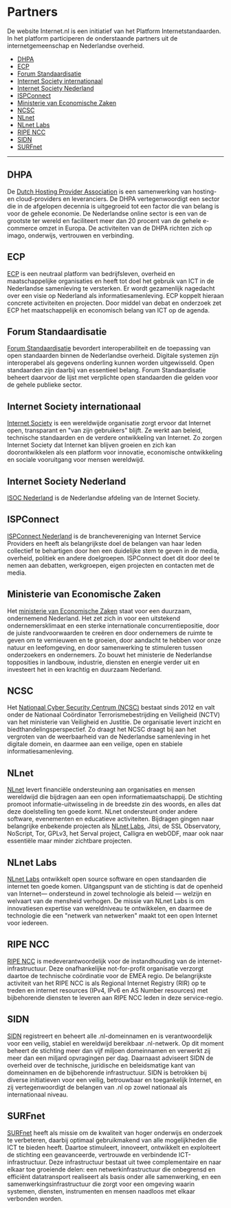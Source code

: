 
# Partners
De website Internet.nl is een initiatief van het Platform Internetstandaarden. In het platform participeren de onderstaande partners uit de internetgemeenschap en Nederlandse overheid. 

- [DHPA](#dhpa)
- [ECP](#ecp)
- [Forum Standaardisatie](#forum-standaardisatie)
- [Internet Society internationaal](#internet-society-internationaal)
- [Internet Society Nederland](#internet-society-nederland)
- [ISPConnect](#ispconnect)
- [Ministerie van Economische Zaken](#ministerie-van-economische-zaken)
- [NCSC](#ncsc)
- [NLnet](#nlnet)
- [NLnet Labs](#nlnet-labs)
- [RIPE NCC](#ripe-ncc)
- [SIDN](#sidn)
- [SURFnet](#surfnet)
---

## DHPA
De [Dutch Hosting Provider Association](https://www.dhpa.nl/) is een samenwerking van hosting- en cloud-providers en leveranciers. De DHPA vertegenwoordigt een sector die in de afgelopen decennia is uitgegroeid tot een factor die van belang is voor de gehele economie. De Nederlandse online sector is een van de grootste ter wereld en faciliteert meer dan 20 procent van de gehele e-commerce omzet in Europa. De activiteiten van de DHPA richten zich op imago, onderwijs, vertrouwen en verbinding.

## ECP
[ECP](https://ecp.nl/) is een neutraal platform van bedrijfsleven, overheid en maatschappelijke organisaties en heeft tot doel het gebruik van ICT in de Nederlandse samenleving te versterken. Er wordt gezamenlijk nagedacht over een visie op Nederland als informatiesamenleving. ECP koppelt hieraan concrete activiteiten en projecten. Door middel van debat en onderzoek zet ECP het maatschappelijk en economisch belang van ICT op de agenda.

## Forum Standaardisatie
[Forum Standaardisatie](https://forumstandaardisatie.nl) bevordert interoperabiliteit en de toepassing van open standaarden binnen de Nederlandse overheid. Digitale systemen zijn interoperabel als gegevens onderling kunnen worden uitgewisseld. Open standaarden zijn daarbij van essentieel belang. Forum Standaardisatie beheert daarvoor de lijst met verplichte open standaarden die gelden voor de gehele publieke sector.

## Internet Society internationaal
[Internet Society](https://www.internetsociety.org/) is een wereldwijde organisatie zorgt ervoor dat Internet open, transparant en "van zijn gebruikers" blijft. Ze werkt aan beleid, technische standaarden en de verdere ontwikkeling van Internet. Zo zorgen Internet Society dat Internet kan blijven groeien en zich kan doorontwikkelen als een platform voor innovatie, economische ontwikkeling en sociale vooruitgang voor mensen wereldwijd.

## Internet Society Nederland
[ISOC Nederland](https://isoc.nl/) is de Nederlandse afdeling van de Internet Society.

## ISPConnect
[ISPConnect Nederland](https//ispconnect.nl/) is de branchevereniging van Internet Service Providers en heeft als belangrijkste doel de belangen van haar leden collectief te behartigen door hen een duidelijke stem te geven in de media, overheid, politiek en andere doelgroepen. ISPConnect doet dit door deel te nemen aan debatten, werkgroepen, eigen projecten en contacten met de media.

## Ministerie van Economische Zaken
Het [ministerie van Economische Zaken](httpS://www.rijksoverheid.nl/ministeries/ez) staat voor een duurzaam, ondernemend Nederland. Het zet zich in voor een uitstekend ondernemersklimaat en een sterke internationale concurrentiepositie, door de juiste randvoorwaarden te creëren en door ondernemers de ruimte te geven om te vernieuwen en te groeien, door aandacht te hebben voor onze natuur en leefomgeving, en door samenwerking te stimuleren tussen onderzoekers en ondernemers. Zo bouwt het ministerie de Nederlandse topposities in landbouw, industrie, diensten en energie verder uit en investeert het in een krachtig en duurzaam Nederland.

## NCSC
Het [Nationaal Cyber Security Centrum (NCSC)](https://www.ncsc.nl/) bestaat sinds 2012 en valt onder de Nationaal Coördinator Terrorismebestrijding en Veiligheid (NCTV) van het ministerie van Veiligheid en Justitie. De organisatie levert inzicht en biedthandelingsperspectief. Zo draagt het NCSC draagt bij aan het vergroten van de weerbaarheid van de Nederlandse samenleving in het digitale domein, en daarmee aan een veilige, open en stabiele informatiesamenleving.

## NLnet
[NLnet](https://www.nlnet.nl/) levert financiële ondersteuning aan organisaties en mensen wereldwijd die bijdragen aan een open  informatiemaatschappij. De stichting promoot informatie-uitwisseling in de breedste zin des woords, en alles dat deze doelstelling ten goede komt. NLnet ondersteunt onder andere software, evenementen en educatieve activiteiten. Bijdragen gingen naar belangrijke enbekende projecten als [NLnet Labs](/partners/#NLnetLabs), Jitsi, de SSL Observatory, NoScript, Tor, GPLv3, het Serval project, Calligra en webODF, maar ook naar essentiële maar minder zichtbare projecten.

## NLnet Labs
[NLnet Labs](http://www.nlnetlabs.nl/) ontwikkelt open source software en open standaarden die internet ten goede komen. Uitgangspunt van de stichting is dat de openheid van Internet&mdash; ondersteund in zowel technologie als beleid &mdash; welzijn en welvaart van de mensheid verhogen. De missie van NLnet Labs is om innovatiesen expertise van wereldniveau te ontwikkelen, en daarmee de technologie die een &quot;netwerk van netwerken&quot; maakt tot een open Internet voor iedereen.

## RIPE NCC
[RIPE NCC](https://www.ripe.net/) is medeverantwoordelijk voor de instandhouding van de internet-infrastructuur. Deze onafhankelijke not-for-profit organisatie verzorgt daartoe de technische coördinatie voor de EMEA regio. De belangrijkste activiteit van het RIPE NCC is als Regional Internet Registry (RIR) op te treden en internet resources (IPv4, IPv6 en AS Number resources) met bijbehorende diensten te leveren aan RIPE NCC leden in deze service-regio.

## SIDN
[SIDN](https://www.sidn.nl/) registreert en beheert alle .nl-domeinnamen en is verantwoordelijk voor een veilig, stabiel en wereldwijd bereikbaar .nl-netwerk. Op dit moment beheert de stichting meer dan vijf miljoen domeinnamen en verwerkt zij meer dan een miljard opvragingen per dag. Daarnaast adviseert SIDN de overheid over de technische, juridische en beleidsmatige kant van domeinnamen en de bijbehorende infrastructuur. SIDN is betrokken bij diverse initiatieven voor een veilig, betrouwbaar en toegankelijk Internet, en zij vertegenwoordigt de belangen van .nl op zowel nationaal als internationaal niveau.

## SURFnet
[SURFnet](https://www.surfnet.nl) heeft als missie om de kwaliteit van hoger onderwijs en onderzoek te verbeteren, daarbij optimaal gebruikmakend van alle mogelijkheden die ICT te bieden heeft. Daartoe stimuleert, innoveert, ontwikkelt en exploiteert de stichting een geavanceerde, vertrouwde en verbindende ICT-infrastructuur. Deze infrastructuur bestaat uit twee complementaire en naar elkaar toe groeiende delen: een netwerkinfrastructuur die onbegrensd en efficiënt datatransport realiseert als basis onder alle samenwerking, en een samenwerkingsinfrastructuur die zorgt voor een omgeving waarin systemen, diensten, instrumenten en mensen naadloos met elkaar verbonden worden.

